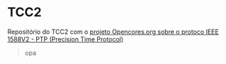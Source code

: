 # TCC2

Repositório do TCC2 com o [projeto Opencores.org sobre o protoco IEEE 1588V2 - PTP (Precision Time Protocol)](https://opencores.org/projects/ha1588)

>opa
